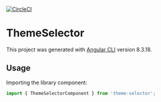 [![CircleCI](https://circleci.com/gh/cagcak/theme-selector.svg?style=svg)](https://circleci.com/gh/cagcak/theme-selector)

# ThemeSelector

This project was generated with [Angular CLI](https://github.com/angular/angular-cli) version 8.3.18.

## Usage

Importing the library component:

```typescript
import { ThemeSelectorComponent } from 'theme-selector';
```
